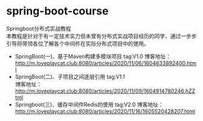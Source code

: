 # spring-boot-course
Springboot分布式实战教程 <br/>
本教程是针对于有一定技术实力但未曾有分布式实战项目经历的同学，通过一步步引导将带领各位了解各个中间件在实际分布式项目中的使用。<br/>


- SpringBoot(一)、基于Maven构建多模块项目     tag:V1.0
博客地址：http://m.loveplaycat.club:8080/articles/2020/11/06/1604633892400.html
- SpringBoot(二)、子项目之间逐层引用          tag:V1.1  
博客地址：http://m.loveplaycat.club:8080/articles/2020/11/09/1604914780246.hZZtml
- Springboot(三)、缓存中间件Redis的使用       tag:V2.0
博客地址：http://m.loveplaycat.club:8080/articles/2020/11/16/1605520428207.html